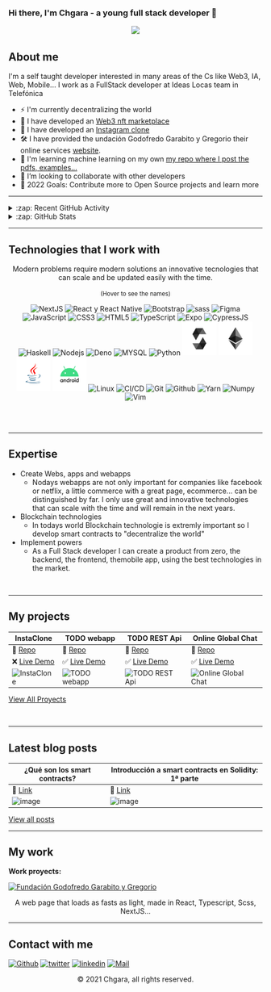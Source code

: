 ### Hi there, I'm Chgara - a young full stack developer 👋

<p align="center">
  <img src="https://i.ibb.co/C0TtX4S/IMG-20201113-233032-tigr-1.jpg">
</p>

## About me

I'm a self taught developer interested in many areas of the Cs like Web3, IA, Web, Mobile...
I work as a FullStack developer at Ideas Locas team in Telefónica

- ⚡ I'm currently decentralizing the world
- 🏢 I have developed an [Web3 nft marketplace][nftmarket]
- 📱 I have developed an [Instagram clone][instaclone]
- 🛠️ I have provided the undación Godofredo Garabito y Gregorio their online services [website][fundacionggg].
- 🤖 I'm learning machine learning on my own [my repo where I post the pdfs, examples...][ml]
- 👯 I’m looking to collaborate with other developers
- 🥅 2022 Goals: Contribute more to Open Source projects and learn more

---

<details>
  <summary>:zap: Recent GitHub Activity</summary>
  
<!--START_SECTION:activity-->
1. ❗️ Opened issue [#4](https://github.com/sohkai/syntastic-local-solhint/issues/4) in [sohkai/syntastic-local-solhint](https://github.com/sohkai/syntastic-local-solhint)
2. ❌ Closed PR [#1](https://github.com/chgara/chgara/pull/1) in [chgara/chgara](https://github.com/chgara/chgara)
3. ❌ Closed PR [#2](https://github.com/chgara/chgara/pull/2) in [chgara/chgara](https://github.com/chgara/chgara)
4. 💪 Opened PR [#2](https://github.com/chgara/chgara/pull/2) in [chgara/chgara](https://github.com/chgara/chgara)
<!--END_SECTION:activity-->

</details>

<details>
  <summary>:zap: GitHub Stats</summary>
    <img align="center" src="https://github-readme-stats.vercel.app/api?username=chgara&include_all_commits=true&count_private=true&show_icons=true&line_height=20&title_color=7A7ADB&icon_color=2234AE&text_color=D3D3D3&bg_color=0,000000,130F40" alt="Chgara's Github Stats">
</details>

---

## Technologies that I work with

<p align="center">Modern problems require modern solutions an innovative tecnologies that can scale and be updated easily with the time.</p>
<p align="center"><small>(Hover to see the names)</small></p>

<p align="center">
  <img src="https://i.ibb.co/cv6R6kR/nextjs.png" title="NextJS" width="67.5px" />
  <img src="https://i.ibb.co/pvk5HDf/rn.png" title="React y React Native" width="67.5px" />
  <img src="https://s3.amazonaws.com/creativetim_bucket/tim_static_images/presentation-page/bootstrap.jpg" title="Bootstrap" width="67.5px" />
  <img src="https://s3.amazonaws.com/creativetim_bucket/tim_static_images/presentation-page/sass.jpg" title="sass" width="67.5px" />
  <img src="https://s3.amazonaws.com/creativetim_bucket/tim_static_images/presentation-page/figma.jpg" title="Figma" width="67.5px" />
  <img src="https://i.ibb.co/cQFHVC4/js.png" title="JavaScript" width="67.5px" />   
  <img src="https://i.ibb.co/MnbFjDy/css.png" title="CSS3" width="67.5px" />    
  <img src="https://i.ibb.co/2Sh7z7f/html.png" title="HTML5" width="67.5px" />  
  <img src="https://i.ibb.co/yR16d13/ts.png" title="TypeScript" width="67.5px" />    
  <img src="https://i.ibb.co/44nccJm/expo.png" title="Expo" width="67.5px" />    
  <img src="https://i.ibb.co/RPFYwDC/cypress.png" title="CypressJS" width="67.5px" />
  <img src="https://i.ibb.co/0m49HVX/haskell.png" title="Haskell" width="67.5px" />
  <img src="https://i.ibb.co/rH74K6Q/ndoe.png" title="Nodejs" width="67.5px" />    
  <img src="https://i.ibb.co/yfSrDbb/deno.png" title="Deno" width="67.5px" />  
  <img src="https://i.ibb.co/9YFgkc4/mysql.png" title="MYSQL" width="67.5px" />
  <img src="https://i.ibb.co/T2FRG7z/python.png" title="Python" width="67.5px" />
  <img src="/solidity.png" title="solidity" width="67.5px" />
  <img src="/ethereum.png" title="Ethereum" width="67.5px" />
  <img src="/java.png" title="Java" width="67.5px" />
  <img src="/android.png" title="Android" width="67.5px" />
  <img src="https://i.ibb.co/tQqPp9R/linux.png" title="Linux" width="67.5px" />
  <img src="https://i.ibb.co/c2rTJZ5/ci.png" title="CI/CD" width="67.5px" />
  <img src="https://i.ibb.co/QQ2F1tW/git.png" title="Git" width="67.5px" />
  <img src="https://i.ibb.co/HqFpgVW/github.png" title="Github" width="67.5px" />
  <img src="https://i.ibb.co/gvnTq5X/yarn.png" title="Yarn" width="67.5px" />
  <img src="https://i.ibb.co/TkrTRm6/numpy.png" title="Numpy" width="67.5px" />
  <img src="https://i.ibb.co/9yrxbgx/vim.png" title="Vim" width="67.5px" />
</p>

<br />
<br />

---

## Expertise

- Create Webs, apps and webapps
  - Nodays webapps are not only important for companies like facebook or netflix, a little commerce with a great page, ecommerce... can be distinguished by far. I only use great and innovative technologies that can scale with the time and will remain in the next years.
- Blockchain technologies
  - In todays world Blockchain technologie is extremly important so I develop smart contracts to "decentralize the world"
- Implement powers
  - As a Full Stack developer I can create a product from zero, the backend, the frontend, themobile app, using the best technologies in the market.

<br />

---

## My projects

| InstaClone                                                                                                                                                                              | TODO webapp                                                                                                                                                                            | TODO REST Api                                                                                                                      | Online Global Chat                                                                                                                                                                                        |
| --------------------------------------------------------------------------------------------------------------------------------------------------------------------------------------- | -------------------------------------------------------------------------------------------------------------------------------------------------------------------------------------- | ---------------------------------------------------------------------------------------------------------------------------------- | --------------------------------------------------------------------------------------------------------------------------------------------------------------------------------------------------------- |
| 📖 [Repo](https://github.com/chgara/instaClone)                                                                                                                                         | 📖 [Repo](https://github.com/chgara/chgara-TODO-Client)                                                                                                                                | 📖 [Repo](https://github.com/chgara/chgara-TODO-RestApi)                                                                           | 📖 [Repo](https://github.com/chgara/Chat-funcional-server)                                                                                                                                                |
| ❌ [Live Demo](https://github.com/chgara/instaClone)                                                                                                                                    | ✅ [Live Demo](https://chgara-todo-client.vercel.app/)                                                                                                                                 | ✅ [Live Demo](https://chgara-todolist-server.herokuapp.com/api)                                                                   | ✅ [Live Demo](https://try-chat.herokuapp.com/)                                                                                                                                                           |
| ![InstaClone](https://camo.githubusercontent.com/1de475cb5c49f0c8371fd6d768ba7fdb6c999fa2c818b88770c27068f00f7299/68747470733a2f2f692e6962622e636f2f475473776d66682f70686f6e652e706e67) | ![TODO webapp](https://camo.githubusercontent.com/f641cbf2ce655f3642de92406b3ba05352a5a88074a0dd9e7fb9ba83af1f3af7/68747470733a2f2f692e6962622e636f2f547133627471462f746f646f2e706e67) | ![TODO REST Api](https://d2908q01vomqb2.cloudfront.net/fc074d501302eb2b93e2554793fcaf50b3bf7291/2019/08/12/restAPI-2-1176x630.jpg) | ![Online Global Chat](https://camo.githubusercontent.com/415c2d8c6c823cca43c6cb0db4c04fa5ebe0fb8d0ee9ac1043c928dfd7f11f43/68747470733a2f2f692e6962622e636f2f71644c437646772f677265656e2d436861742e706e67) |

[View All Proyects](https://github.com/chgara?tab=repositories&q=conta&type=&language=&sort=)

<br />

---

## Latest blog posts

| ¿Qué son los smart contracts?                                                                                                                                                                                                                         | Introducción a smart contracts en Solidity: 1ª parte                                                                                                                                                                                                  |
| ----------------------------------------------------------------------------------------------------------------------------------------------------------------------------------------------------------------------------------------------------- | ----------------------------------------------------------------------------------------------------------------------------------------------------------------------------------------------------------------------------------------------------- |
| 📖 [Link](https://www.elladodelmal.com/2021/12/blockchain-smart-contracts-una-serie.html)                                                                                                                                                             | 📖 [Link](https://www.elladodelmal.com/2021/12/blockchain-smartcontrats-primer-smart.html)                                                                                                                                                            |
| ![image](https://blogger.googleusercontent.com/img/a/AVvXsEidxAke-kRl6ntAOR3COnwsyfMwjPU2pn8VtqgYoslAR1gr5-U51mA5nrGF1il0BnwvY095kqpIX98IhyjtdWNfg-uR9fALLsHv4AbxDvs0xUwbUOqGxcE5nQGtwdxmMyuFjdz99BG_rPkG_pPm4n2wbCQKuYbfRdXNzdfiTSYTbWQJGEIIrg=s800) | ![image](https://blogger.googleusercontent.com/img/a/AVvXsEiYItQYEdSyY76WNW_2IIY5e-6nKa5ELp9vhlwkaHiT3vVKqAadhr1vUB19etnJIiII_yHkBIGLMoGaM0CIusIyUkwS0Jzkl9NF6ECfVfPthcfEU0kM8ofr3WaIqsRvQ2p-Knv-1kj94qhJjOgloKfyPIvdErNdPoGxM2eOQca-sm2F8liY5Q=s800) |

[View all posts](https://www.linkedin.com/in/chema-garabito/)

---

## My work

**Work proyects:**

[![Fundación Godofredo Garabito y Gregorio](https://i.ibb.co/FhMjtsS/fundacionggg-2.jpg)](https://fundacionggg.com/ "React web page")

<p align="center">A web page that loads as fasts as light, made in React, Typescript, Scss, NextJS...</p>

---

## Contact with me

[<img alt="Github" src="https://img.shields.io/badge/GitHub-%2312100E.svg?&style=for-the-badge&logo=Github&logoColor=white" />][githubuser] [<img alt="twitter" src="https://img.shields.io/badge/twitter-%231DA1F2.svg?&style=for-the-badge&logo=twitter&logoColor=white" />][twitter] [<img alt="linkedin" src="https://img.shields.io/badge/linkedin-%230077B5.svg?&style=for-the-badge&logo=linkedin&logoColor=white" />][linkedin] [<img alt="Mail" src="https://img.shields.io/badge/Gmail-D14836?style=for-the-badge&logo=gmail&logoColor=white" />][mail]

<p align="center"> © 2021 Chgara, all rights reserved.</p>
<!---
when have a web page
<p align="center">
https://www.creative-tim.com
</p>
-->

 <!--[website]: https://codeSTACKr.com-->

[mail]: https://www.mypublicinbox.com/ChemaGarabito
[bigproyect]: https://chgara-todo-client.vercel.app
[twitter]: https://twitter.com/chema_garabito
[linkedin]: https://www.linkedin.com/in/jos%C3%A9-mar%C3%ADa-s%C3%A1nchez-garabito-b13593219/
[ml]: https://github.com/chgara/machineLearningLearn
[restapi]: https://github.com/chgara/chgara-TODO-RestApi
[react]: https://github.com/chgara/chgara-TODO-Client
[githubuser]: https://github.com/chgara
[fundacionggg]: https://fundacionggg.com
[datastructures]: https://github.com/chgara/datastructures
[instaclone]: https://github.com/chgara/instaClone
[nftmarket]: https://github.com/chgara/MarketplaceNFT

<!-- EXAMPLE TABLE -->
<!-- | hola        | hola        | hola        | hola        | -->
<!-- | ----------- | ----------- | ----------- | ----------- | -->
<!-- | 📖 [Repo]() | 📖 [Repo]() | 📖 [Repo]() | 📖 [Repo]() | -->
<!-- | ![]()       | ![]()       | ![]()       | ![]()       | -->

<!-- [View all posts](https://www.linkedin.com/in/chema-garabito/) -->
